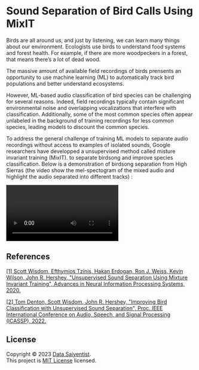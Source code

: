 # Sound Separation of Bird Calls Using MixIT

Birds are all around us, and just by listening, we can learn many things about our environment. Ecologists use birds to understand food systems and forest health. For example, if there are more woodpeckers in a forest, that means there’s a lot of dead wood. 

The massive amount of available field recordings of birds prensents an opportunity to use machine learning (ML) to automatically track bird populations and better understand ecosystems.

However, ML-based audio classification of bird species can be challenging for several reasons. Indeed, field recordings typically contain significant environmental noise and overlapping vocalizations that interfere with classification. Additionally, some of the most common species often appear unlabeled in the background of training recordings for less common species, leading models to discount the common species.

To address the general challenge of training ML models to separate audio recordings without access to examples of isolated sounds, Google researchers have developped a unsupervised method called misture invariant training (MixIT). to separate birdsong and improve species classification. Below is a demonstration of birdsong separation from High Sierras (the video show the mel-spectogram of the mixed audio and highlight the audio separated into different tracks) :

![](save/birbsep_aiblog_caples.mp4)

## References

<a href="https://arxiv.org/pdf/2006.12701.pdf">[1] Scott Wisdom, Efthymios Tzinis, Hakan Erdogan, Ron J. Weiss, Kevin Wilson, John R. Hershey, "Unsupervised Sound Separation Using Mixture Invariant Training", Advances in Neural Information Processing Systems, 2020.</a>

<a href="https://arxiv.org/pdf/2110.03209.pdf">[2] Tom Denton, Scott Wisdom, John R. Hershey, "Improving Bird Classification with Unsupervised Sound Separation", Proc. IEEE International Conference on Audio, Speech, and Signal Processing (ICASSP), 2022.</a>

## License

Copyright © 2023 [Data Saiyentist](https://github.com/DataSaiyentist). <br />
This project is [MIT License](https://github.com/DataSaiyentist/Birdsong_separation/blob/main/LICENSE) licensed.